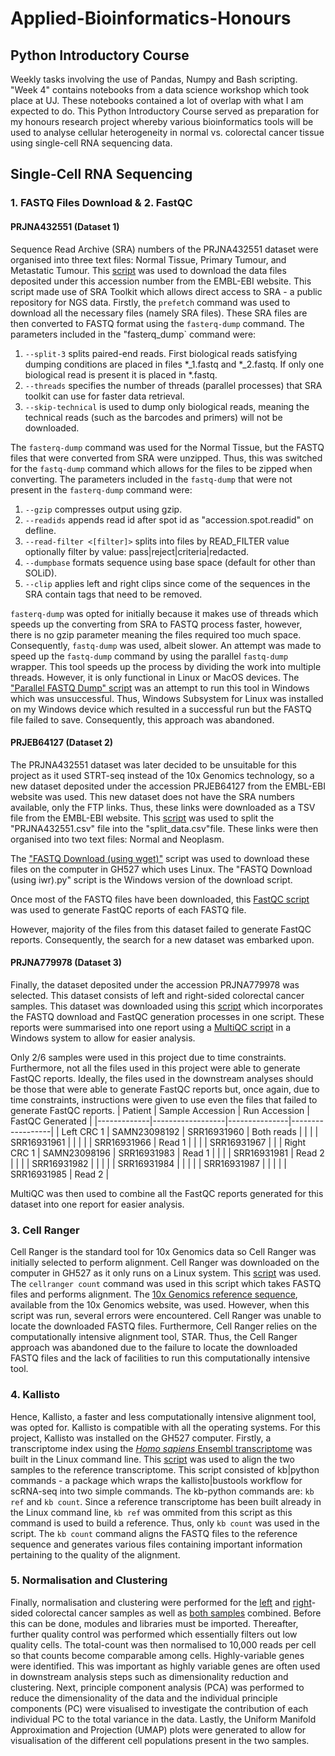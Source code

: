 # Applied-Bioinformatics-Honours

## Python Introductory Course
Weekly tasks involving the use of Pandas, Numpy and Bash scripting. "Week 4" contains notebooks from a data science workshop which took place at UJ. These notebooks contained a lot of overlap with what I am expected to do. This Python Introductory Course served as preparation for my honours research project whereby various bioinformatics tools will be used to analyse cellular heterogeneity in normal vs. colorectal cancer tissue using single-cell RNA sequencing data.

## Single-Cell RNA Sequencing

### 1. FASTQ Files Download & 2. FastQC
#### PRJNA432551 (Dataset 1)
Sequence Read Archive (SRA) numbers of the PRJNA432551 dataset were organised into three text files: Normal Tissue, Primary Tumour, and Metastatic Tumour.
This [script](https://github.com/silinyip/Applied-Bioinformatics-Honours/blob/master/scRNA-seq/Supplementary%20Code%20Scripts/1.%20File%20Download/FASTQ%20Download%20(original%20script).py) was used to download the data files deposited under this accession number from the EMBL-EBI website. This script made use of SRA Toolkit which allows direct access to SRA - a public repository for NGS data. Firstly, the `prefetch` command was used to download all the necessary files (namely SRA files). These SRA files are then converted to FASTQ format using the `fasterq-dump` command.
The parameters included in the "fasterq_dump` command were:
1) `--split-3` splits paired-end reads. First biological reads satisfying dumping conditions are placed in files *_1.fastq and *_2.fastq. If only one biological read is present it is placed in *.fastq.
2) `--threads` specifies the number of threads (parallel processes) that SRA toolkit can use for faster data retrieval.
3) `--skip-technical` is used to dump only biological reads, meaning the technical reads (such as the barcodes and primers) will not be downloaded.

The `fasterq-dump` command was used for the Normal Tissue, but the FASTQ files that were converted from SRA were unzipped. Thus, this was switched for the `fastq-dump` command which allows for the files to be zipped when converting.
The parameters included in the `fastq-dump` that were not present in the `fasterq-dump` command were:
1) `--gzip` compresses output using gzip.
2) `--readids` appends read id after spot id as "accession.spot.readid" on defline.
3) `--read-filter <[filter]>` splits into files by READ_FILTER value optionally filter by value: pass|reject|criteria|redacted.
4) `--dumpbase` formats sequence using base space (default for other than SOLiD).
5) `--clip` applies left and right clips since come of the sequences in the SRA contain tags that need to be removed.

`fasterq-dump` was opted for initially because it makes use of threads which speeds up the converting from SRA to FASTQ process faster, however, there is no gzip parameter meaning the files required too much space. Consequently, `fastq-dump` was used, albeit slower. An attempt was made to speed up the `fastq-dump` command by using the parallel `fastq-dump` wrapper. This tool speeds up the process by dividing the work into multiple threads. However, it is only functional in Linux or MacOS devices. The ["Parallel FASTQ Dump" script](https://github.com/silinyip/Applied-Bioinformatics-Honours/blob/master/scRNA-seq/Supplementary%20Code%20Scripts/1.%20File%20Download/Parallel%20FASTQ%20Dump.py) was an attempt to run this tool in Windows which was unsuccessful. Thus, Windows Subsystem for Linux was installed on my Windows device which resulted in a successful run but the FASTQ file failed to save. Consequently, this approach was abandoned.

#### PRJEB64127 (Dataset 2)
The PRJNA432551 dataset was later decided to be unsuitable for this project as it used STRT-seq instead of the 10x Genomics technology, so a new dataset deposited under the accession PRJEB64127 from the EMBL-EBI website was used. This new dataset does not have the SRA numbers available, only the FTP links. Thus, these links were downloaded as a TSV file from the EMBL-EBI website. This [script](https://github.com/silinyip/Applied-Bioinformatics-Honours/blob/master/scRNA-seq/Supplementary%20Code%20Scripts/1.%20File%20Download/Splitting%20PRJEB64127%20FTP%20List%20(using%20pandas).py) was used to split the "PRJNA432551.csv" file into the "split_data.csv"file. These links were then organised into two text files: Normal and Neoplasm.

The ["FASTQ Download (using wget)"](https://github.com/silinyip/Applied-Bioinformatics-Honours/blob/master/scRNA-seq/Supplementary%20Code%20Scripts/1.%20File%20Download/FASTQ%20Download%20(using%20wget).py) script was used to download these files on the computer in GH527 which uses Linux. The "FASTQ Download (using iwr).py" script is the Windows version of the download script.

Once most of the FASTQ files have been downloaded, this [FastQC script](https://github.com/silinyip/Applied-Bioinformatics-Honours/blob/master/scRNA-seq/Supplementary%20Code%20Scripts/2.%20FastQC/FastQC%20Script%202.py) was used to generate FastQC reports of each FASTQ file.

However, majority of the files from this dataset failed to generate FastQC reports. Consequently, the search for a new dataset was embarked upon. 

#### PRJNA779978 (Dataset 3)
Finally, the dataset deposited under the accession PRJNA779978 was selected. This dataset consists of left and right-sided colorectal cancer samples. This dataset was downloaded using this [script](https://github.com/silinyip/Applied-Bioinformatics-Honours/blob/master/scRNA-seq/Final%20Code%20Scripts/Script%201%20-%20FASTQ%20Download%20%26%20FastQC.py) which incorporates the FASTQ download and FastQC generation processes in one script. These reports were summarised into one report using a [MultiQC script](https://github.com/silinyip/Applied-Bioinformatics-Honours/blob/master/scRNA-seq/Final%20Code%20Scripts/Script%202%20-%20MultiQC.py) in a Windows system to allow for easier analysis.

Only 2/6 samples were used in this project due to time constraints. Furthermore, not all the files used in this project were able to generate FastQC reports. Ideally, the files used in the downstream analyses should be those that were able to generate FastQC reports but, once again, due to time constraints, instructions were given to use even the files that failed to generate FastQC reports.
| Patient     | Sample Accession | Run Accession | FastQC Generated |
|-------------|------------------|---------------|------------------|
| Left CRC 1  | SAMN23098192     | SRR16931960   | Both reads       |
|             |                  | SRR16931961   |                  |
|             |                  | SRR16931966   | Read 1           |
|             |                  | SRR16931967   |                  |
| Right CRC 1 | SAMN23098196     | SRR16931983   | Read 1           |
|             |                  | SRR16931981   | Read 2           |
|             |                  | SRR16931982   |                  |
|             |                  | SRR16931984   |                  |
|             |                  | SRR16931987   |                  |
|             |                  | SRR16931985   | Read 2           |

MultiQC was then used to combine all the FastQC reports generated for this dataset into one report for easier analysis.

### 3. Cell Ranger
Cell Ranger is the standard tool for 10x Genomics data so Cell Ranger was initially selected to perform alignment. Cell Ranger was downloaded on the computer in GH527 as it only runs on a Linux system. This [script](https://github.com/silinyip/Applied-Bioinformatics-Honours/blob/master/scRNA-seq/Supplementary%20Code%20Scripts/4.%20Cell%20Ranger/Cell%20Ranger%202.py) was used. The `cellranger count` command was used in this script which takes FASTQ files and performs alignment. The [10x Genomics reference sequence](https://cf.10xgenomics.com/supp/cell-exp/refdata-gex-GRCh38-2020-A.tar.gz), available from the 10x Genomics website, was used. However, when this script was run, several errors were encountered. Cell Ranger was unable to locate the downloaded FASTQ files. Furthermore, Cell Ranger relies on the computationally intensive alignment tool, STAR. Thus, the Cell Ranger approach was abandoned due to the failure to locate the downloaded FASTQ files and the lack of facilities to run this computationally intensive tool.

### 4. Kallisto
Hence, Kallisto, a faster and less computationally intensive alignment tool, was opted for. Kallisto is compatible with all the operating systems. For this project, Kallisto was installed on the GH527 computer. Firstly, a transcriptome index using the [_Homo sapiens_ Ensembl transcriptome](https://github.com/pachterlab/kallisto-transcriptome-indices/releases) was built in the Linux command line. This [script](https://github.com/silinyip/Applied-Bioinformatics-Honours/blob/master/scRNA-seq/Final%20Code%20Scripts/Script%203%20-%20Kallisto.py) was used to align the two samples to the reference transcriptome. This script consisted of kb|python commands - a package which wraps the kallisto|bustools workflow for scRNA-seq into two simple commands. The kb-python commands are: `kb ref` and `kb count`. Since a reference transcriptome has been built already in the Linux command line, `kb ref` was ommited from this script as this command is used to build a reference. Thus, only `kb count` was used in the script. The `kb count` command aligns the FASTQ files to the reference sequence and generates various files containing important information pertaining to the quality of the alignment.

### 5. Normalisation and Clustering
Finally, normalisation and clustering were performed for the [left](https://github.com/silinyip/Applied-Bioinformatics-Honours/blob/master/scRNA-seq/Final%20Code%20Scripts/Script%204%20-%20Left%20CRC.ipynb) and [right](https://github.com/silinyip/Applied-Bioinformatics-Honours/blob/master/scRNA-seq/Final%20Code%20Scripts/Script%205%20-%20Right%20CRC.ipynb)-sided colorectal cancer samples as well as [both samples](https://github.com/silinyip/Applied-Bioinformatics-Honours/blob/master/scRNA-seq/Final%20Code%20Scripts/Script%206%20-%20Both%20Samples.ipynb) combined. Before this can be done, modules and libraries must be imported. Thereafter, further quality control was performed which essentially filters out low quality cells. The total-count was then normalised to 10,000 reads per cell so that counts become comparable among cells. Highly-variable genes were identified. This was important as highly variable genes are often used in downstream analysis steps such as dimensionality reduction and clustering. Next, principle component analysis (PCA) was performed to reduce the dimensionality of the data and the individual principle components (PC) were visualised to investigate the contribution of each individual PC to the total variance in the data. Lastly, the Uniform Manifold Approximation and Projection (UMAP) plots were generated to allow for visualisation of the different cell populations present in the two samples.
